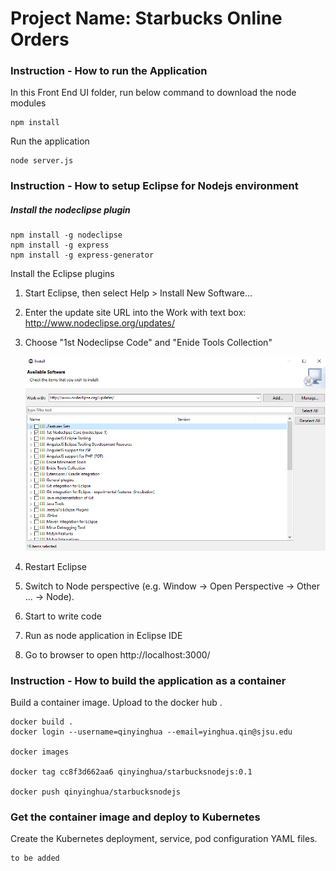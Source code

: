 

# Project Name: Starbucks Online Orders



### Instruction - How to run the Application

In this Front End UI folder, run below command to download the node modules

    npm install

Run the application

    node server.js

### Instruction - How to setup Eclipse for Nodejs environment

##### Install the nodeclipse plugin

```
npm install -g nodeclipse
npm install -g express
npm install -g express-generator
```

Install the Eclipse plugins

1. Start Eclipse, then select Help > Install New Software...

2. Enter the update site URL into the Work with text box:
   http://www.nodeclipse.org/updates/

3. Choose "1st Nodeclipse Code" and "Enide Tools Collection"

   ![1543635138425](./README.assets/1543635138425.png)

4.  Restart Eclipse

5.  Switch to Node perspective (e.g. Window -> Open Perspective -> Other ... -> Node).

6.  Start to write code

7.  Run as node application in Eclipse IDE

8.  Go to browser to open http://localhost:3000/



### Instruction - How to build the application as a container

Build a container image. Upload to the docker hub .

```
docker build .
docker login --username=qinyinghua --email=yinghua.qin@sjsu.edu

docker images

docker tag cc8f3d662aa6 qinyinghua/starbucksnodejs:0.1

docker push qinyinghua/starbucksnodejs

```

### Get the container image and deploy to Kubernetes 

Create the Kubernetes deployment, service, pod configuration YAML files.

```
to be added
```

